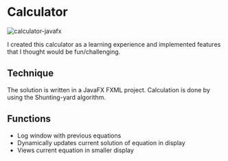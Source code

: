 # Calculator

![calculator-javafx](https://cloud.githubusercontent.com/assets/23285023/20319034/f5e5ceb4-ab6c-11e6-9e87-c77ab00fa9dd.PNG)


I created this calculator as a learning experience and implemented features that I thought would be fun/challenging.

## Technique

The solution is written in a JavaFX FXML project.
Calculation is done by using the Shunting-yard algorithm.

## Functions

- Log window with previous equations
- Dynamically updates current solution of equation in display
- Views current equation in smaller display




